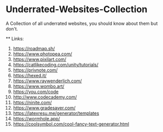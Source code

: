 # Underrated-Websites-Collection
A Collection of all underrated websites, you should know about them but don't.

**
Links:

1. https://roadmap.sh/
2. https://www.photopea.com/
3. https://www.pixilart.com/
4. https://catlikecoding.com/unity/tutorials/
5. https://privnote.com/
6. https://hexed.it/
7. https://www.raywenderlich.com/
8. https://www.wombo.art/
9. https://you.com/code
10. http://www.codecademy.com/
11. https://ninite.com/
12. https://www.gradesaver.com/
13. https://latexresu.me/generator/templates
14. https://wormhole.app/
15. https://coolsymbol.com/cool-fancy-text-generator.html
